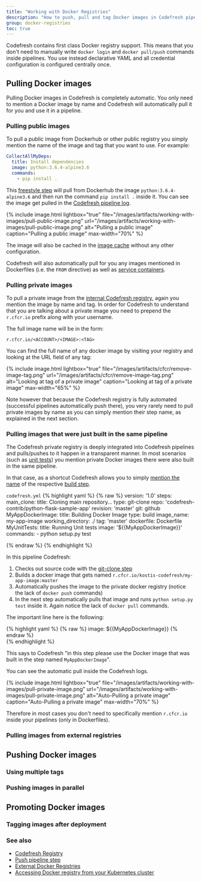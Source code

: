 ```yaml
---
title: "Working with Docker Registries"
description: "How to push, pull and tag Docker images in Codefresh pipelines"
group: docker-registries
toc: true
---
```


Codefresh contains first class Docker registry support. This means that you don't need to manually write `docker login` and `docker pull/push` commands inside pipelines. You use instead declarative YAML and all credential configuration is configured centrally once.

## Pulling Docker images

Pulling Docker images in Codefresh is completely automatic. You only need to mention a Docker image by name and Codefresh will automatically pull it for you and use it in a pipeline. 

### Pulling public images

To pull a public image from Dockerhub or other public registry you simply mention the name of the image and tag that you want to use. For example:

```yaml
CollectAllMyDeps:
  title: Install dependencies
  image: python:3.6.4-alpine3.6
  commands:
    - pip install .
```

This [freestyle step]({{site.baseurl}}/docs/codefresh-yaml/steps/freestyle/) will pull from Dockerhub the image `python:3.6.4-alpine3.6` and then run the command `pip install .` inside it. You can see the image get pulled in the [Codefresh pipeline log]({{site.baseurl}}/docs/configure-ci-cd-pipeline/monitoring-pipelines/).

{% 
	include image.html 
	lightbox="true" 
	file="/images/artifacts/working-with-images/pull-public-image.png" 
	url="/images/artifacts/working-with-images/pull-public-image.png" 
	alt="Pulling a public image" 
	caption="Pulling a public image" 
	max-width="70%" 
%}

The image will also be cached in the [image cache]({{site.baseurl}}/docs/configure-ci-cd-pipeline/pipeline-caching/#distributed-docker-image-caching) without any other configuration.

Codefresh will also automatically pull for you any images mentioned in Dockerfiles (i.e. the `FROM` directive) as well as [service containers](docs/codefresh-yaml/service-containers/).


### Pulling private images

To pull a private image from the [internal Codefresh registry]({{site.baseurl}}/docs/docker-registries/codefresh-registry/), again you mention the image by name and tag. In order for Codefresh to understand that you are talking about a private image you need to prepend the `r.cfcr.io` prefix along with your username.

The full image name will be in the form:

```
r.cfcr.io/<ACCOUNT>/<IMAGE>:<TAG>
```

You can find the full name of any docker image by visiting your registry and looking at the URL field of any tag:

{% 
	include image.html 
	lightbox="true" 
	file="/images/artifacts/cfcr/remove-image-tag.png" 
	url="/images/artifacts/cfcr/remove-image-tag.png" 
	alt="Looking at tag of a private image" 
	caption="Looking at tag of a private image"
	max-width="65%" 
%}

Note however that because the Codefresh registry is fully automated (successful pipelines automatically push there), you very rarely need to pull private images by name as you can simply mention their step name, as explained in the next section.

### Pulling images that were just built in the same pipeline

The Codefresh private registry is deeply integrated into Codefresh pipelines and pulls/pushes to it happen in a transparent manner. In most scenarios (such as [unit tests]({{site.baseurl}}/docs/testing/unit-tests/)) you mention private Docker images there were also built in the same pipeline.

In that case, as a shortcut Codefresh allows you to simply [mention the name]({{site.baseurl}}/docs/codefresh-yaml/variables/#context-related-variables) of the respective [build step]({{site.baseurl}}/docs/codefresh-yaml/steps/build/).

 `codefresh.yml`
{% highlight yaml %}
{% raw %}
version: '1.0'
steps:
  main_clone:
    title: Cloning main repository...
    type: git-clone
    repo: 'codefresh-contrib/python-flask-sample-app'
    revision: 'master'
    git: github
  MyAppDockerImage:
    title: Building Docker Image
    type: build
    image_name: my-app-image
    working_directory: ./
    tag: 'master'
    dockerfile: Dockerfile
  MyUnitTests:
    title: Running Unit tests
    image: '${{MyAppDockerImage}}'
    commands:
      - python setup.py test
  
{% endraw %}
{% endhighlight %}

In this pipeline Codefresh:

1. Checks out source code with the [git-clone step]({{site.baseurl}}/docs/codefresh-yaml/steps/git-clone/)
1. Builds a docker image that gets named `r.cfcr.io/kostis-codefresh/my-app-image:master`
1. Automatically pushes the image to the private docker registry (notice the lack of `docker push` commands)
1. In the next step automatically pulls that image and runs `python setup.py test` inside it. Again notice the lack of `docker pull` commands.

The important line here is the following:

{% highlight yaml %}
{% raw %}
    image: ${{MyAppDockerImage}}
{% endraw %}    
{% endhighlight %}

This says to Codefresh "in this step please use the Docker image that was built in the step named `MyAppDockerImage`".

You can see the automatic pull inside the Codefresh logs.

{% 
	include image.html 
	lightbox="true" 
	file="/images/artifacts/working-with-images/pull-private-image.png" 
	url="/images/artifacts/working-with-images/pull-private-image.png" 
	alt="Auto-Pulling a private image" 
	caption="Auto-Pulling a private image" 
	max-width="70%" 
%}


Therefore in most cases you don't need to specifically mention `r.cfcr.io` inside your pipelines (only in Dockerfiles).



### Pulling images from external registries



## Pushing Docker images

### Using multiple tags

### Pushing images in parallel

## Promoting Docker images

### Tagging images after deployment

### See also

* [Codefresh Registry]({{site.baseurl}}/docs/docker-registries/codefresh-registry/)
* [Push pipeline step]({{site.baseurl}}/docs/codefresh-yaml/steps/push/)
* [External Docker Registries]({{site.baseurl}}/docs/docker-registries/external-docker-registries/)
* [Accessing Docker registry from your Kubernetes cluster]({{site.baseurl}}/docs/deploy-to-kubernetes/access-docker-registry-from-kubernetes/)

